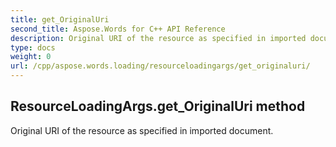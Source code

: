 ```yaml
---
title: get_OriginalUri
second_title: Aspose.Words for C++ API Reference
description: Original URI of the resource as specified in imported document. 
type: docs
weight: 0
url: /cpp/aspose.words.loading/resourceloadingargs/get_originaluri/
---
```

## ResourceLoadingArgs.get_OriginalUri method


Original URI of the resource as specified in imported document.

